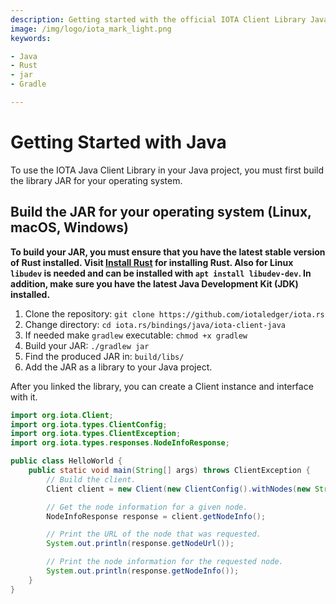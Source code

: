 ```yaml
---
description: Getting started with the official IOTA Client Library Java binding.
image: /img/logo/iota_mark_light.png
keywords:

- Java
- Rust
- jar
- Gradle

---
```


# Getting Started with Java

To use the IOTA Java Client Library in your Java project, you must first build the library JAR for your operating
system.

## Build the JAR for your operating system (Linux, macOS, Windows)

**To build your JAR, you must ensure that you have the latest stable version of Rust installed.
Visit [Install Rust](https://www.rust-lang.org/tools/install) for installing Rust.
Also for Linux `libudev` is needed and can be installed with `apt install libudev-dev`.
In addition, make sure you have the latest Java Development Kit (JDK) installed.**

1. Clone the repository: `git clone https://github.com/iotaledger/iota.rs`
2. Change directory: `cd iota.rs/bindings/java/iota-client-java`
3. If needed make `gradlew` executable: `chmod +x gradlew`
4. Build your JAR: `./gradlew jar`
5. Find the produced JAR in: `build/libs/`
6. Add the JAR as a library to your Java project.

After you linked the library, you can create a Client instance and interface with it.

```java
import org.iota.Client;
import org.iota.types.ClientConfig;
import org.iota.types.ClientException;
import org.iota.types.responses.NodeInfoResponse;

public class HelloWorld {
    public static void main(String[] args) throws ClientException {
        // Build the client.
        Client client = new Client(new ClientConfig().withNodes(new String[]{"https://api.testnet.shimmer.network"}));

        // Get the node information for a given node.
        NodeInfoResponse response = client.getNodeInfo();

        // Print the URL of the node that was requested.
        System.out.println(response.getNodeUrl());

        // Print the node information for the requested node.
        System.out.println(response.getNodeInfo());
    }
}
```